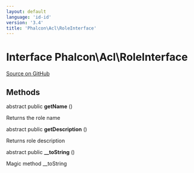 ```yaml
---
layout: default
language: 'id-id'
version: '3.4'
title: 'Phalcon\Acl\RoleInterface'
---
```


# Interface **Phalcon\Acl\RoleInterface**

<a href="https://github.com/phalcon/cphalcon/tree/v3.4.0/phalcon/acl/roleinterface.zep" class="btn btn-default btn-sm">Source on GitHub</a>

## Methods

abstract public **getName** ()

Returns the role name

abstract public **getDescription** ()

Returns role description

abstract public **__toString** ()

Magic method __toString